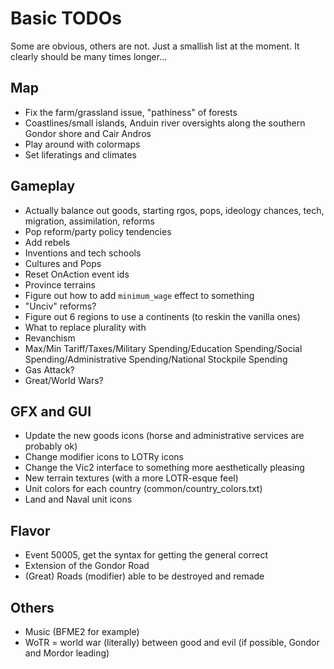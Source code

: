 # Basic TODOs
Some are obvious, others are not. Just a smallish list at the moment. It clearly should be many times longer...
 
## Map
 - Fix the farm/grassland issue, "pathiness" of forests
 - Coastlines/small islands, Anduin river oversights along the southern Gondor shore and Cair Andros
 - Play around with colormaps
 - Set liferatings and climates
 
## Gameplay
 - Actually balance out goods, starting rgos, pops, ideology chances, tech, migration, assimilation, reforms
 - Pop reform/party policy tendencies
 - Add rebels
 - Inventions and tech schools
 - Cultures and Pops
 - Reset OnAction event ids
 - Province terrains
 - Figure out how to add `minimum_wage` effect to something
 - "Unciv" reforms?
 - Figure out 6 regions to use a continents (to reskin the vanilla ones)
 - What to replace plurality with
 - Revanchism
 - Max/Min Tariff/Taxes/Military Spending/Education Spending/Social Spending/Administrative Spending/National Stockpile Spending
 - Gas Attack?
 - Great/World Wars?

## GFX and GUI
 - Update the new goods icons (horse and administrative services are probably ok)
 - Change modifier icons to LOTRy icons
 - Change the Vic2 interface to something more aesthetically pleasing
 - New terrain textures (with a more LOTR-esque feel)
 - Unit colors for each country (common/country_colors.txt)
 - Land and Naval unit icons

## Flavor
 - Event 50005, get the syntax for getting the general correct
 - Extension of the Gondor Road
 - (Great) Roads (modifier) able to be destroyed and remade

## Others 
 - Music (BFME2 for example)
 - WoTR = world war (literally) between good and evil (if possible, Gondor and Mordor leading)